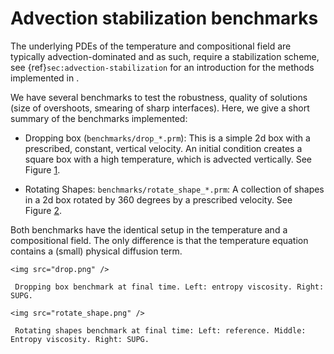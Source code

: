 # Advection stabilization benchmarks

The underlying PDEs of the temperature and compositional field are typically
advection-dominated and as such, require a stabilization scheme, see
{ref}`sec:advection-stabilization` for an introduction for the methods
implemented in .

We have several benchmarks to test the robustness, quality of solutions (size
of overshoots, smearing of sharp interfaces). Here, we give a short summary of
the benchmarks implemented:

-   Dropping box (`benchmarks/drop_*.prm`): This is a simple 2d box with a
    prescribed, constant, vertical velocity. An initial condition creates a
    square box with a high temperature, which is advected vertically. See
    Figure&nbsp;[1].

-   Rotating Shapes: `benchmarks/rotate_shape_*.prm`: A collection of shapes
    in a 2d box rotated by 360 degrees by a prescribed velocity. See
    Figure&nbsp;[2].

Both benchmarks have the identical setup in the temperature and a
compositional field. The only difference is that the temperature equation
contains a (small) physical diffusion term.

```{figure-md} fig:benchmark-drop
<img src="drop.png" />

 Dropping box benchmark at final time. Left: entropy viscosity. Right: SUPG.
```

```{figure-md} fig:benchmark-rotate-shape
<img src="rotate_shape.png" />

 Rotating shapes benchmark at final time: Left: reference. Middle: Entropy viscosity. Right: SUPG.
```

  [1]: #sec:advection-stabilization
  [1]: #fig:benchmark-drop
  [2]: #fig:benchmark-rotate-shape
